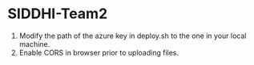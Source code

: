 ﻿# SIDDHI-Team2
1. Modify the path of the azure key in deploy.sh to the one in your local machine.
2. Enable CORS in browser prior to uploading files.
